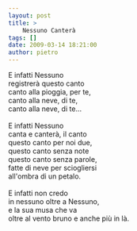 ```yaml
---
layout: post
title: >
    Nessuno Canterà
tags: []
date: 2009-03-14 18:21:00
author: pietro
---
```

E infatti Nessuno<br/>registrerà questo canto<br/>canto alla pioggia, per te,<br/>canto alla neve, di te,<br/>canto alla neve, di te...<br/><br/>E infatti Nessuno<br/>canta e canterà, il canto<br/>questo canto per noi due,<br/>questo canto senza note<br/>questo canto senza parole,<br/>fatte di neve per sciogliersi<br/>all'ombra di un petalo.<br/><br/>E infatti non credo<br/>in nessuno oltre a Nessuno,<br/>e la sua musa che va<br/>oltre al vento bruno e anche più in là.
